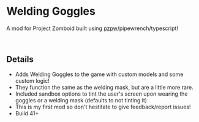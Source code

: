 # Welding Goggles
A mod for Project Zomboid built using [pzpw](https://github.com/Konijima/pzpw)/pipewrench/typescript!

<br>

## Details
- Adds Welding Goggles to the game with custom models and some custom logic!
- They function the same as the welding mask, but are a little more rare.
- Included sandbox options to tint the user's screen upon wearing the goggles or a welding mask (defaults to not tinting it)
- This is my first mod so don't hestitate to give feedback/report issues!
- Build 41+
